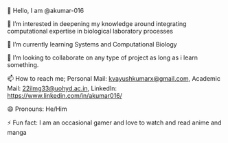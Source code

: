 👋 Hello, I am @akumar-016

👀 I’m interested in deepening my knowledge around integrating computational expertise in biological laboratory processes

🌱 I’m currently learning Systems and Computational Biology

💞️ I’m looking to collaborate on any type of project as long as i learn something.

📫 How to reach me; Personal Mail: kvayushkumarx@gmail.com, Academic Mail: 22ilmg33@uohyd.ac.in, LinkedIn: https://www.linkedin.com/in/akumar016/

😄 Pronouns: He/Him

⚡ Fun fact: I am an occasional gamer and love to watch and read anime and manga
